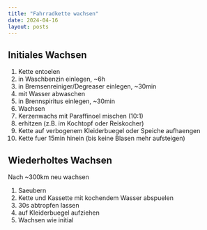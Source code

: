 ```yaml
---
title: "Fahrradkette wachsen"
date: 2024-04-16
layout: posts
---
```


## Initiales Wachsen

1. Kette entoelen
  1. in Waschbenzin einlegen, ~6h
  2. in Bremsenreiniger/Degreaser einlegen, ~30min
  3. mit Wasser abwaschen
  4. in Brennspiritus einlegen, ~30min
2. Wachsen
  1. Kerzenwachs mit Paraffinoel mischen (10:1)
  2. erhitzen (z.B. im Kochtopf oder Reiskocher)
  3. Kette auf verbogenem Kleiderbuegel oder Speiche aufhaengen
  4. Kette fuer 15min hinein (bis keine Blasen mehr aufsteigen)

## Wiederholtes Wachsen

Nach ~300km neu wachsen

1. Saeubern
  1. Kette und Kassette mit kochendem Wasser abspuelen
  2. 30s abtropfen lassen
  3. auf Kleiderbuegel aufziehen
2. Wachsen wie initial
